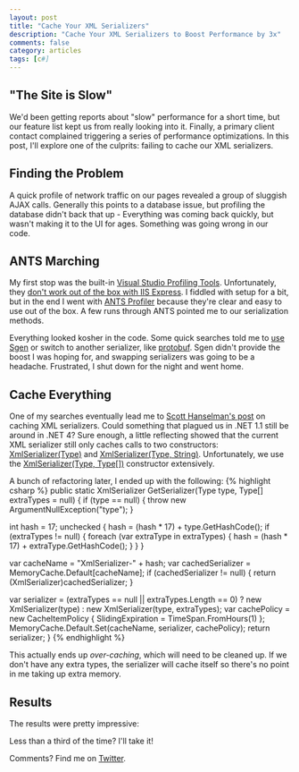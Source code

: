 ```yaml
---
layout: post
title: "Cache Your XML Serializers"
description: "Cache Your XML Serializers to Boost Performance by 3x"
comments: false
category: articles
tags: [c#]
---
```

"The Site is Slow"
---
We'd been getting reports about "slow" performance for a short time, but our feature list kept us from really looking into it. Finally, a primary client contact complained triggering a series of performance optimizations. In this post, I'll explore one of the culprits: failing to cache our XML serializers.

Finding the Problem
---
A quick profile of network traffic on our pages revealed a group of sluggish AJAX calls. Generally this points to a database issue, but profiling the database didn't back that up - Everything was coming back quickly, but wasn't making it to the UI for ages. Something was going wrong in our code.

ANTS Marching
---
My first stop was the built-in [Visual Studio Profiling Tools](http://msdn.microsoft.com/en-us/library/z9z62c29.aspx). Unfortunately, they [don't work out of the box with IIS Express](http://blogs.msdn.com/b/profiler/archive/2011/05/02/how-to-profile-iis-express-with-visual-studio-2010-sp1.aspx). I fiddled with setup for a bit, but in the end I went with [ANTS Profiler](http://www.red-gate.com/products/dotnet-development/ants-performance-profiler/) because they're clear and easy to use out of the box. A few runs through ANTS pointed me to our serialization methods.

Everything looked kosher in the code. Some quick searches told me to [use Sgen](http://msdn.microsoft.com/en-US/library/bk3w6240(v=vs.100).aspx) or switch to another serializer, like [protobuf](https://developers.google.com/protocol-buffers/). Sgen didn't provide the boost I was hoping for, and swapping serializers was going to be a headache. Frustrated, I shut down for the night and went home.

Cache Everything
---
One of my searches eventually lead me to [Scott Hanselman's post](http://www.hanselman.com/blog/XmlSerializerMadnessTheGutsAndTheConclusion.aspx) on caching XML serializers. Could something that plagued us in .NET 1.1 still be around in .NET 4? Sure enough, a little reflecting showed that the current XML serializer still only caches calls to two constructors: [XmlSerializer(Type)](http://msdn.microsoft.com/en-us/library/71s92ee1.aspx) and [XmlSerializer(Type, String)](http://msdn.microsoft.com/en-us/library/kw0f5wee.aspx). Unfortunately, we use the [XmlSerializer(Type, Type[])](http://msdn.microsoft.com/en-us/library/e5aakyae.aspx) constructor extensively.

A bunch of refactoring later, I ended up with the following:
{% highlight csharp %}
public static XmlSerializer GetSerializer(Type type, Type[] extraTypes = null)
{
  if (type == null)
  {
    throw new ArgumentNullException("type");
  }

  int hash = 17;
  unchecked
  {
    hash = (hash * 17) + type.GetHashCode();
    if (extraTypes != null)
    {
      foreach (var extraType in extraTypes)
      {
          hash = (hash * 17) + extraType.GetHashCode();
      }
    }
  }

  var cacheName = "XmlSerializer-" + hash;
  var cachedSerializer = MemoryCache.Default[cacheName];
  if (cachedSerializer != null)
  {
    return (XmlSerializer)cachedSerializer;
  }

  var serializer = (extraTypes == null || extraTypes.Length == 0) ? new XmlSerializer(type) : new XmlSerializer(type, extraTypes);
  var cachePolicy = new CacheItemPolicy { SlidingExpiration = TimeSpan.FromHours(1) };
  MemoryCache.Default.Set(cacheName, serializer, cachePolicy);
  return serializer;
}
{% endhighlight %}

This actually ends up *over-caching*, which will need to be cleaned up. If we don't have any extra types, the serializer will cache itself so there's no point in me taking up extra memory.

Results
---
The results were pretty impressive:

<div id="Chart1" class="chart" title="Serializer Caching: Before and After" data-chart-type="column" data-x-categories="Fresh Load,Subsequent Loads" data-y-title-text="Runtime({units})" data-unit="s">
  <span class="chart-data" data-name="Uncached" data-series="108,27"/>
  <span class="chart-data" data-name="Cached" data-series="90,8"/>
</div>

Less than a third of the time? I'll take it!

Comments? Find me on [Twitter](https://twitter.com/bretkoppel).
